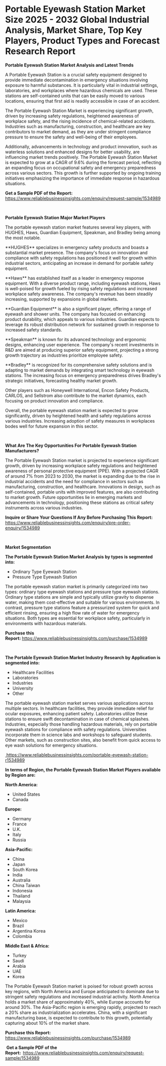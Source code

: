 <p><h1>Portable Eyewash Station Market Size 2025 - 2032 Global Industrial Analysis, Market Share, Top Key Players, Product Types and Forecast Research Report</h1></p><p><strong>Portable Eyewash Station Market Analysis and Latest Trends</strong></p>
<p><p>A Portable Eyewash Station is a crucial safety equipment designed to provide immediate decontamination in emergency situations involving exposure to harmful substances. It is particularly vital in industrial settings, laboratories, and workplaces where hazardous chemicals are used. These stations are self-contained units that can be easily moved to various locations, ensuring that first aid is readily accessible in case of an accident.</p><p>The Portable Eyewash Station Market is experiencing significant growth, driven by increasing safety regulations, heightened awareness of workplace safety, and the rising incidence of chemical-related accidents. Industries such as manufacturing, construction, and healthcare are key contributors to market demand, as they are under stringent compliance pressure to ensure the safety and well-being of their employees.</p><p>Additionally, advancements in technology and product innovation, such as waterless solutions and enhanced designs for better usability, are influencing market trends positively. The Portable Eyewash Station Market is expected to grow at a CAGR of 9.6% during the forecast period, reflecting an expanding focus on occupational safety and emergency preparedness across various sectors. This growth is further supported by ongoing training initiatives emphasizing the importance of immediate response in hazardous situations.</p></p>
<p><strong>Get a Sample PDF of the Report:&nbsp;</strong> <a href="https://www.reliablebusinessinsights.com/enquiry/request-sample/1534989?utm_campaign=3046&utm_medium=2&utm_source=Github&utm_content=ia&utm_term=13042025&utm_id=portable-eyewash-station">https://www.reliablebusinessinsights.com/enquiry/request-sample/1534989</a></p>
<p>&nbsp;</p>
<p><strong>Portable Eyewash Station Major Market Players</strong></p>
<p><p>The portable eyewash station market features several key players, with HUGHES, Haws, Guardian Equipment, Speakman, and Bradley being among the most notable.</p><p>**HUGHES** specializes in emergency safety products and boasts a substantial market presence. The company's focus on innovation and compliance with safety regulations has positioned it well for growth within industrial sectors, anticipating an increase in demand for portable safety equipment.</p><p>**Haws** has established itself as a leader in emergency response equipment. With a diverse product range, including eyewash stations, Haws is well-poised for growth fueled by rising safety regulations and increased workplace safety awareness. The company's revenue has been steadily increasing, supported by expansions in global markets.</p><p>**Guardian Equipment** is also a significant player, offering a range of eyewash and shower units. The company has focused on enhancing product durability, which appeals to various industries. Guardian expects to leverage its robust distribution network for sustained growth in response to increased safety standards.</p><p>**Speakman** is known for its advanced technology and ergonomic designs, enhancing user experience. The company's recent investments in R&D are aimed at producing superior safety equipment, projecting a strong growth trajectory as industries prioritize employee safety.</p><p>**Bradley** is recognized for its comprehensive safety solutions and is adapting to market demands by integrating smart technology in eyewash stations. The increasing focus on emergency preparedness drives Bradley's strategic initiatives, forecasting healthy market growth.</p><p>Other players such as Honeywell International, Encon Safety Products, CARLOS, and Sellstrom also contribute to the market dynamics, each focusing on product innovation and compliance. </p><p>Overall, the portable eyewash station market is expected to grow significantly, driven by heightened health and safety regulations across various industries. Increasing adoption of safety measures in workplaces bodes well for future expansion in this sector.</p></p>
<p>&nbsp;</p>
<p><strong>What Are The Key Opportunities For Portable Eyewash Station Manufacturers?</strong></p>
<p><p>The Portable Eyewash Station market is projected to experience significant growth, driven by increasing workplace safety regulations and heightened awareness of personal protective equipment (PPE). With a projected CAGR of around 7% from 2023 to 2030, the market is expanding due to the rise in industrial accidents and the need for compliance in sectors such as manufacturing, construction, and healthcare. Innovations in design, such as self-contained, portable units with improved features, are also contributing to market growth. Future opportunities lie in emerging markets and advancements in technology, positioning these stations as critical safety instruments across various industries.</p></p>
<p><strong>Inquire or Share Your Questions If Any Before Purchasing This Report:</strong> <a href="https://www.reliablebusinessinsights.com/enquiry/pre-order-enquiry/1534989?utm_campaign=3046&utm_medium=2&utm_source=Github&utm_content=ia&utm_term=13042025&utm_id=portable-eyewash-station">https://www.reliablebusinessinsights.com/enquiry/pre-order-enquiry/1534989</a></p>
<p>&nbsp;</p>
<p><strong>Market Segmentation</strong></p>
<p><strong>The Portable Eyewash Station Market Analysis by types is segmented into:</strong></p>
<p><ul><li>Ordinary Type Eyewash Station</li><li>Pressure Type Eyewash Station</li></ul></p>
<p><p>The portable eyewash station market is primarily categorized into two types: ordinary type eyewash stations and pressure type eyewash stations. Ordinary type stations are simple and typically utilize gravity to dispense water, making them cost-effective and suitable for various environments. In contrast, pressure type stations feature a pressurized system for quick and efficient rinsing, ensuring a high flow rate of water for emergency situations. Both types are essential for workplace safety, particularly in environments with hazardous materials.</p></p>
<p><strong>Purchase this Report:&nbsp;</strong><a href="https://www.reliablebusinessinsights.com/purchase/1534989?utm_campaign=3046&utm_medium=2&utm_source=Github&utm_content=ia&utm_term=13042025&utm_id=portable-eyewash-station">https://www.reliablebusinessinsights.com/purchase/1534989</a></p>
<p>&nbsp;</p>
<p><strong>The Portable Eyewash Station Market Industry Research by Application is segmented into:</strong></p>
<p><ul><li>Healthcare Facilities</li><li>Laboratories</li><li>Industries</li><li>University</li><li>Other</li></ul></p>
<p><p>The portable eyewash station market serves various applications across multiple sectors. In healthcare facilities, they provide immediate relief for ocular exposures, enhancing patient safety. Laboratories utilize these stations to ensure swift decontamination in case of chemical splashes. Industries, especially those handling hazardous materials, rely on portable eyewash stations for compliance with safety regulations. Universities incorporate them in science labs and workshops to safeguard students. Other markets, such as construction sites, also benefit from quick access to eye wash solutions for emergency situations.</p></p>
<p><a href="https://www.reliablebusinessinsights.com/portable-eyewash-station-r1534989?utm_campaign=3046&utm_medium=2&utm_source=Github&utm_content=ia&utm_term=13042025&utm_id=portable-eyewash-station">&nbsp;https://www.reliablebusinessinsights.com/portable-eyewash-station-r1534989</a></p>
<p><strong>In terms of Region, the Portable Eyewash Station Market Players available by Region are:</strong></p>
<p>
    <p> <strong> North America: </strong>
        <ul>
            <li>United States</li>
            <li>Canada</li>
        </ul>
        </p> 
    <p> <strong> Europe: </strong>
        <ul>
            <li>Germany</li>
            <li>France</li>
            <li>U.K.</li>
            <li>Italy</li>
            <li>Russia</li>
        </ul>
        </p> 
    <p> <strong> Asia-Pacific: </strong>
        <ul>
            <li>China</li>
            <li>Japan</li>
            <li>South Korea</li>
            <li>India</li>
            <li>Australia</li>
            <li>China Taiwan</li>
            <li>Indonesia</li>
            <li>Thailand</li>
            <li>Malaysia</li>
        </ul>
        </p> 
    <p> <strong> Latin America: </strong>
        <ul>
            <li>Mexico</li>
            <li>Brazil</li>
            <li>Argentina Korea</li>
            <li>Colombia</li>
        </ul>
        </p> 
    <p> <strong> Middle East & Africa: </strong>
        <ul>
            <li>Turkey</li>
            <li>Saudi</li>
            <li>Arabia</li>
            <li>UAE</li>
            <li>Korea</li>
        </ul>
    </p>
    </p>
<p><p>The Portable Eyewash Station market is poised for robust growth across key regions, with North America and Europe anticipated to dominate due to stringent safety regulations and increased industrial activity. North America holds a market share of approximately 40%, while Europe accounts for around 30%. The Asia-Pacific region is emerging rapidly, projected to reach a 20% share as industrialization accelerates. China, with a significant manufacturing base, is expected to contribute to this growth, potentially capturing about 10% of the market share.</p></p>
<p><strong>Purchase this Report: </strong><a href="https://www.reliablebusinessinsights.com/purchase/1534989?utm_campaign=3046&utm_medium=2&utm_source=Github&utm_content=ia&utm_term=13042025&utm_id=portable-eyewash-station">https://www.reliablebusinessinsights.com/purchase/1534989</a></p>
<p>&nbsp;<strong>Get a Sample PDF of the Report:&nbsp;&nbsp;</strong><a href="https://www.reliablebusinessinsights.com/enquiry/request-sample/1534989?utm_campaign=3046&utm_medium=2&utm_source=Github&utm_content=ia&utm_term=13042025&utm_id=portable-eyewash-station">https://www.reliablebusinessinsights.com/enquiry/request-sample/1534989</a></p>
<p><strong></strong></p>
<p><p></p><p></p><p></p></p>